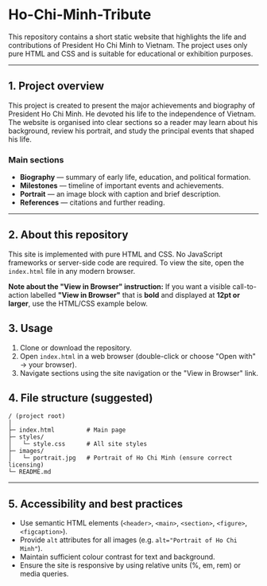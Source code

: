 # Ho-Chi-Minh-Tribute

This repository contains a short static website that highlights the life and contributions of President Ho Chi Minh to Vietnam. The project uses only pure HTML and CSS and is suitable for educational or exhibition purposes.

---

## 1. Project overview

This project is created to present the major achievements and biography of President Ho Chi Minh. He devoted his life to the independence of Vietnam. The website is organised into clear sections so a reader may learn about his background, review his portrait, and study the principal events that shaped his life.

### Main sections

* **Biography** — summary of early life, education, and political formation.
* **Milestones** — timeline of important events and achievements.
* **Portrait** — an image block with caption and brief description.
* **References** — citations and further reading.

---

## 2. About this repository

This site is implemented with pure HTML and CSS. No JavaScript frameworks or server-side code are required. To view the site, open the `index.html` file in any modern browser.

**Note about the "View in Browser" instruction:**
If you want a visible call-to-action labelled **"View in Browser"** that is **bold** and displayed at **12pt or larger**, use the HTML/CSS example below.



## 3. Usage

1. Clone or download the repository.
2. Open `index.html` in a web browser (double-click or choose "Open with" → your browser).
3. Navigate sections using the site navigation or the "View in Browser" link.



## 4. File structure (suggested)

```
/ (project root)
│
├─ index.html         # Main page
├─ styles/
│   └─ style.css      # All site styles
├─ images/
│   └─ portrait.jpg   # Portrait of Ho Chi Minh (ensure correct licensing)
└─ README.md
```

---

## 5. Accessibility and best practices

* Use semantic HTML elements (`<header>`, `<main>`, `<section>`, `<figure>`, `<figcaption>`).
* Provide `alt` attributes for all images (e.g. `alt="Portrait of Ho Chi Minh"`).
* Maintain sufficient colour contrast for text and background.
* Ensure the site is responsive by using relative units (%, em, rem) or media queries.


